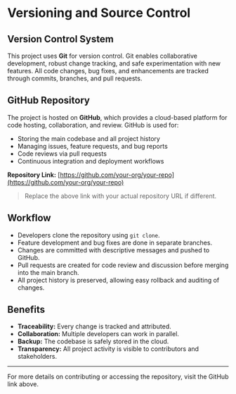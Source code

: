 # Versioning and Source Control

## Version Control System
This project uses **Git** for version control. Git enables collaborative development, robust change tracking, and safe experimentation with new features. All code changes, bug fixes, and enhancements are tracked through commits, branches, and pull requests.

## GitHub Repository
The project is hosted on **GitHub**, which provides a cloud-based platform for code hosting, collaboration, and review. GitHub is used for:
- Storing the main codebase and all project history
- Managing issues, feature requests, and bug reports
- Code reviews via pull requests
- Continuous integration and deployment workflows

**Repository Link:**
[https://github.com/your-org/your-repo](https://github.com/your-org/your-repo)

> Replace the above link with your actual repository URL if different.

## Workflow
- Developers clone the repository using `git clone`.
- Feature development and bug fixes are done in separate branches.
- Changes are committed with descriptive messages and pushed to GitHub.
- Pull requests are created for code review and discussion before merging into the main branch.
- All project history is preserved, allowing easy rollback and auditing of changes.

## Benefits
- **Traceability:** Every change is tracked and attributed.
- **Collaboration:** Multiple developers can work in parallel.
- **Backup:** The codebase is safely stored in the cloud.
- **Transparency:** All project activity is visible to contributors and stakeholders.

---

For more details on contributing or accessing the repository, visit the GitHub link above.
